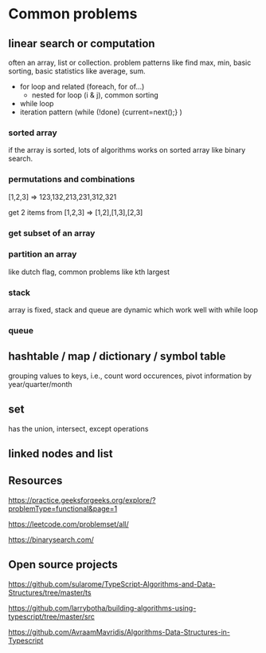 # Common problems

## linear search or computation

often an array, list or collection. problem patterns like find max, min, basic sorting, basic statistics like average, sum.

- for loop and related (foreach, for of...)
  - nested for loop (i & j), common sorting
- while loop
- iteration pattern (while (!done) {current=next();} )

### sorted array

if the array is sorted, lots of algorithms works on sorted array like binary search.

### permutations and combinations

[1,2,3] => 123,132,213,231,312,321

get 2 items from [1,2,3] => [1,2],[1,3],[2,3]

### get subset of an array

### partition an array

like dutch flag, common problems like kth largest

### stack

array is fixed, stack and queue are dynamic which work well with while loop

### queue

## hashtable / map / dictionary / symbol table

grouping values to keys, i.e., count word occurences, pivot information by year/quarter/month

## set

has the union, intersect, except operations

## linked nodes and list

## Resources

<https://practice.geeksforgeeks.org/explore/?problemType=functional&page=1>

<https://leetcode.com/problemset/all/>

<https://binarysearch.com/>

## Open source projects

<https://github.com/sularome/TypeScript-Algorithms-and-Data-Structures/tree/master/ts>

<https://github.com/larrybotha/building-algorithms-using-typescript/tree/master/src>

<https://github.com/AvraamMavridis/Algorithms-Data-Structures-in-Typescript>
